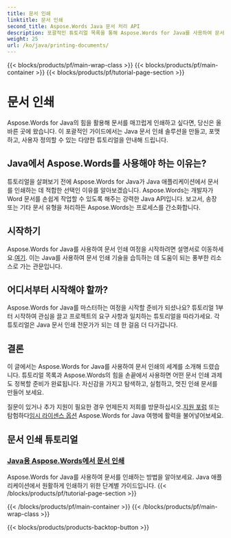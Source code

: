 ```yaml
---
title: 문서 인쇄
linktitle: 문서 인쇄
second_title: Aspose.Words Java 문서 처리 API
description: 포괄적인 튜토리얼 목록을 통해 Aspose.Words for Java를 사용하여 문서를 인쇄하는 방법을 알아보세요. Java 문서 인쇄 솔루션을 만들고, 포맷하고, 사용자 지정하는 방법을 알아보세요.
weight: 25
url: /ko/java/printing-documents/
---
```


{{< blocks/products/pf/main-wrap-class >}}
{{< blocks/products/pf/main-container >}}
{{< blocks/products/pf/tutorial-page-section >}}

# 문서 인쇄


Aspose.Words for Java의 힘을 활용해 문서를 매끄럽게 인쇄하고 싶다면, 당신은 올바른 곳에 왔습니다. 이 포괄적인 가이드에서는 Java 문서 인쇄 솔루션을 만들고, 포맷하고, 사용자 정의할 수 있는 다양한 튜토리얼을 안내해 드립니다. 

## Java에서 Aspose.Words를 사용해야 하는 이유는?

튜토리얼을 살펴보기 전에 Aspose.Words for Java가 Java 애플리케이션에서 문서를 인쇄하는 데 적합한 선택인 이유를 알아보겠습니다. Aspose.Words는 개발자가 Word 문서를 손쉽게 작업할 수 있도록 해주는 강력한 Java API입니다. 보고서, 송장 또는 기타 문서 유형을 처리하든 Aspose.Words는 프로세스를 간소화합니다.

## 시작하기

 Aspose.Words for Java를 사용하여 문서 인쇄 여정을 시작하려면 설명서로 이동하세요.[여기](https://reference.aspose.com/words/java/). 이는 Java를 사용하여 문서 인쇄 기술을 습득하는 데 도움이 되는 풍부한 리소스로 가는 관문입니다.

## 어디서부터 시작해야 할까?

Aspose.Words for Java를 마스터하는 여정을 시작할 준비가 되셨나요? 튜토리얼 1부터 시작하여 관심을 끌고 프로젝트의 요구 사항과 일치하는 튜토리얼을 따라가세요. 각 튜토리얼은 Java 문서 인쇄 전문가가 되는 데 한 걸음 더 다가갑니다.

## 결론

이 글에서는 Aspose.Words for Java를 사용하여 문서 인쇄의 세계를 소개해 드렸습니다. 튜토리얼 목록과 Aspose.Words의 힘을 손끝에서 사용하면 어떤 문서 인쇄 과제도 정복할 준비가 완료됩니다. 자신감을 가지고 탐색하고, 실험하고, 멋진 인쇄 문서를 만들어 보세요.

 질문이 있거나 추가 지원이 필요한 경우 언제든지 저희를 방문하십시오.[지원 포럼](https://forum.aspose.com/) 또는 탐험하다[임시 라이센스 옵션](https://purchase.aspose.com/temporary-license/) Aspose.Words for Java 여행에 활력을 불어넣어보세요.

## 문서 인쇄 튜토리얼
### [Java용 Aspose.Words에서 문서 인쇄](./printing-documents/)
Aspose.Words for Java를 사용하여 문서를 인쇄하는 방법을 알아보세요. Java 애플리케이션에서 원활하게 인쇄하기 위한 단계별 가이드입니다.
{{< /blocks/products/pf/tutorial-page-section >}}

{{< /blocks/products/pf/main-container >}}
{{< /blocks/products/pf/main-wrap-class >}}

{{< blocks/products/products-backtop-button >}}
